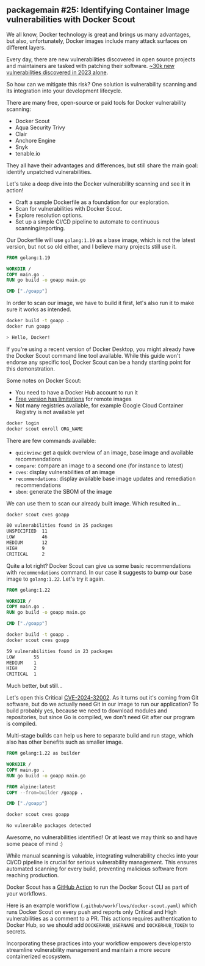 ## packagemain #25: Identifying Container Image vulnerabilities with Docker Scout

<!-- Outline:
- Intro and Why
- Enable Docker Scout
- Run locally
- Fix some issues
- Automate with Github Actions -->

<!-- INTRO IMAGE -->

We all know, Docker technology is great and brings us many advantages, but also, unfortunately, Docker images include many attack surfaces on different layers.

Every day, there are new vulnerabilities discovered in open source projects and maintainers are tasked with patching their software. [~30k new vulnerabilities discovered in 2023 alone](https://www.cvedetails.com/).

<!-- GRAPH IMAGE -->

So how can we mitigate this risk? One solution is vulnerability scanning and its integration into your development lifecycle.

There are many free, open-source or paid tools for Docker vulnerability scanning:

- Docker Scout
- Aqua Security Trivy
- Clair
- Anchore Engine
- Snyk
- tenable.io

They all have their advantages and differences, but still share the main goal: identify unpatched vulnerabilities.

Let's take a deep dive into the Docker vulnerability scanning and see it in action!

- Craft a sample Dockerfile as a foundation for our exploration.
- Scan for vulnerabilities with Docker Scout.
- Explore resolution options.
- Set up a simple CI/CD pipeline to automate to continuous scanning/reporting.

Our Dockerfile will use `golang:1.19` as a base image, which is not the latest version, but not so old either, and I believe many projects still use it.

```Dockerfile
FROM golang:1.19

WORKDIR /
COPY main.go .
RUN go build -o goapp main.go

CMD ["./goapp"]
```

In order to scan our image, we have to build it first, let's also run it to make sure it works as intended.

```bash
docker build -t goapp .
docker run goapp

> Hello, Docker!
```

If you're using a recent version of Docker Desktop, you might already have the Docker Scout command line tool available. While this guide won't endorse any specific tool, Docker Scout can be a handy starting point for this demonstration.

Some notes on Docker Scout:
- You need to have a Docker Hub account to run it
- [Free version has limitations](https://www.docker.com/products/docker-scout/) for remote images
- Not many registries available, for example Google Cloud Container Registry is not available yet

```bash
docker login
docker scout enroll ORG_NAME
```

There are few commands available:
- `quickview`: get a quick overview of an image, base image and available recommendations
- `compare`: compare an image to a second one (for instance to latest)
- `cves`: display vulnerabilities of an image
- `recommendations`: display available base image updates and remediation recommendations
- `sbom`: generate the SBOM of the image

We can use them to scan our already built image. Which resulted in...

```bash
docker scout cves goapp

80 vulnerabilities found in 25 packages
UNSPECIFIED  11
LOW          46
MEDIUM       12
HIGH         9
CRITICAL     2
```

Quite a lot right? Docker Scout can give us some basic recommendations with `recommendations` command. In our case it suggests to bump our base image to `golang:1.22`. Let's try it again.

```Dockerfile
FROM golang:1.22

WORKDIR /
COPY main.go .
RUN go build -o goapp main.go

CMD ["./goapp"]
```

```bash
docker build -t goapp .
docker scout cves goapp

59 vulnerabilities found in 23 packages
LOW       55
MEDIUM    1
HIGH      2
CRITICAL  1
```

Much better, but still...

Let's open this Critical [CVE-2024-32002](https://nvd.nist.gov/vuln/detail/CVE-2024-32002). As it turns out it's coming from Git software, but do we actually need Git in our image to run our application? To build probably yes, because we need to download modules and repositories, but since Go is compiled, we don't need Git after our program is compiled.

Multi-stage builds can help us here to separate build and run stage, which also has other benefits such as smaller image.

```Dockerfile
FROM golang:1.22 as builder

WORKDIR /
COPY main.go .
RUN go build -o goapp main.go

FROM alpine:latest
COPY --from=builder /goapp .

CMD ["./goapp"]
```

```bash
docker scout cves goapp

No vulnerable packages detected
```

Awesome, no vulnerabilities identified! Or at least we may think so and have some peace of mind :)

While manual scanning is valuable, integrating vulnerability checks into your CI/CD pipeline is crucial for serious vulnerability management. This ensures automated scanning for every build, preventing malicious software from reaching production.

Docker Scout has a [GitHub Action](https://github.com/docker/scout-action) to run the Docker Scout CLI as part of your workflows.

Here is an example workflow (`.github/workflows/docker-scout.yaml`) which runs Docker Scout on every push and reports only Critical and High vulnerabilities as a comment to a PR. This actions requires authentication to Docker Hub, so we should add `DOCKERHUB_USERNAME` and `DOCKERHUB_TOKEN` to secrets.

Incorporating these practices into your workflow empowers developersto streamline vulnerability management and maintain a more secure containerized ecosystem.
